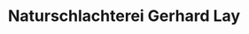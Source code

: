 ---
title: "Naturschlachterei Gerhard Lay"
url: /leer-ostfriesland/naturschlachterei-gerhard-lay/
shop: Metzgerei
---